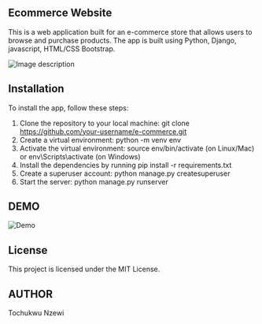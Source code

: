 ## Ecommerce Website

This is a web application built for an e-commerce store that allows users to browse and purchase products. The app is built using Python, Django, javascript, HTML/CSS Bootstrap.

![Image description](https://dev-to-uploads.s3.amazonaws.com/uploads/articles/hhfcpq8697vrymfictlz.png)

## Installation

To install the app, follow these steps:

1. Clone the repository to your local machine: git clone https://github.com/your-username/e-commerce.git
2. Create a virtual environment: python -m venv env
3. Activate the virtual environment: source env/bin/activate (on Linux/Mac) or  env\Scripts\activate (on Windows)
4. Install the dependencies by running pip install -r requirements.txt
5. Create a superuser account: python manage.py createsuperuser
6. Start the server: python manage.py runserver

## DEMO
![Demo](https://drive.google.com/file/d/1EhPm9D09Zp3O68Z3pen19WAT5nKzdwc6/view?usp=sharing)


## License

This project is licensed under the MIT License.

## AUTHOR

Tochukwu Nzewi